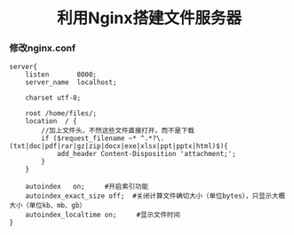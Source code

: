 # <center>利用Nginx搭建文件服务器</center>

### 修改nginx.conf
	server{
        listen       8000;
        server_name  localhost;

        charset utf-8;

        root /home/files/;
        location  / {
			//加上文件头，不然这些文件直接打开，而不是下载
            if ($request_filename ~* ^.*?\.(txt|doc|pdf|rar|gz|zip|docx|exe|xlsx|ppt|pptx|html)$){
                add_header Content-Disposition 'attachment;';
            }
        }

        autoindex   on;     #开启索引功能
        autoindex_exact_size off;  #关闭计算文件确切大小（单位bytes），只显示大概大小（单位kb、mb、gb）
        autoindex_localtime on;     #显示文件时间
    }